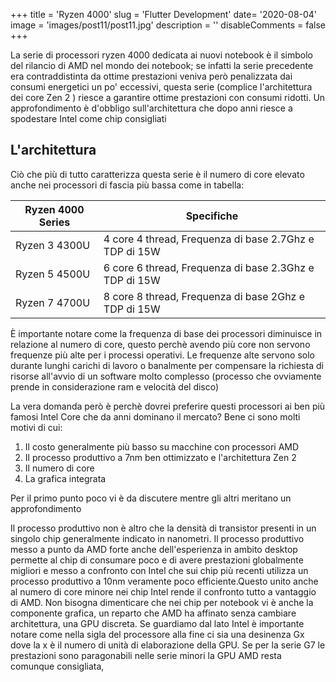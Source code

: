 +++ 
title = 'Ryzen 4000' 
slug = 'Flutter Development'
date= '2020-08-04'
image = 'images/post11/post11.jpg' 
description = '' 
disableComments = false
+++

La serie di processori ryzen 4000 dedicata ai nuovi notebook è il simbolo del rilancio di AMD nel mondo dei notebook; se infatti la serie precedente era contraddistinta da ottime prestazioni veniva però penalizzata dai consumi energetici un po' eccessivi, questa serie (complice l'architettura dei core Zen 2 ) riesce a garantire ottime prestazioni con consumi ridotti. Un approfondimento è d'obbligo sull'architettura che dopo anni riesce a spodestare Intel come chip consigliati


L'architettura
--------------
Ciò che più di tutto caratterizza questa serie è il numero di core elevato anche nei processori di fascia più bassa come in tabella:

Ryzen 4000 Series|Specifiche
--------|----
Ryzen 3 4300U|4 core 4 thread, Frequenza di base 2.7Ghz e TDP di 15W
Ryzen 5 4500U|6 core 6 thread, Frequenza di base 2.3Ghz e TDP di 15W
Ryzen 7 4700U|8 core 8 thread, Frequenza di base 2Ghz e TDP di 15W  

È importante notare come la frequenza di base dei processori diminuisce in relazione al numero di core, questo perchè avendo più core non servono frequenze più alte per i processi operativi. Le frequenze alte servono solo durante lunghi carichi di lavoro o banalmente per compensare la richiesta di risorse all'avvio di un software molto complesso (processo che ovviamente prende in considerazione ram e velocità del disco)

La vera domanda però è perchè dovrei preferire questi processori ai ben più famosi Intel Core che da anni dominano il mercato? Bene ci sono molti motivi di cui:
1. Il costo generalmente più basso su macchine con processori AMD
2. Il processo produttivo a 7nm ben ottimizzato e l'architettura Zen 2
3. Il numero di core
4. La grafica integrata

Per il primo punto poco vi è da discutere mentre gli altri meritano un approfondimento

Il processo produttivo non è altro che la densità di transistor presenti in un singolo chip generalmente indicato in nanometri. Il processo produttivo messo a punto da AMD forte anche dell'esperienza in ambito desktop permette al chip di consumare poco e di avere prestazioni globalmente migliori e messo a confronto con Intel che sui chip più recenti utilizza un processo produttivo a 10nm veramente poco efficiente.Questo unito anche al numero di core minore nei chip Intel rende il confronto tutto a vantaggio di AMD. Non bisogna dimenticare che nei chip per notebook vi è anche la componente grafica, un reparto che AMD ha affinato senza cambiare architettura, una GPU discreta. Se guardiamo dal lato Intel è importante notare come nella sigla del processore alla fine ci sia una desinenza Gx dove la x è il numero di unità di elaborazione della GPU. Se per la serie G7 le prestazioni sono paragonabili nelle serie minori la GPU AMD resta comunque consigliata,